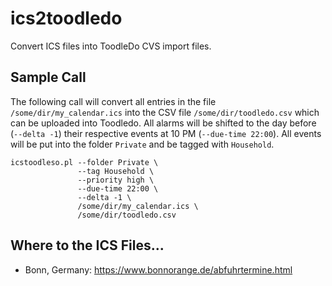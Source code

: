 # ics2toodledo
Convert ICS files into ToodleDo CVS import files.

## Sample Call

The following call will convert all entries in the file `/some/dir/my_calendar.ics` into the CSV file
`/some/dir/toodledo.csv` which can be uploaded into Toodledo. All alarms will be shifted to the day before
(`--delta -1`) their respective events at 10 PM (`--due-time 22:00`). All events will be put into the folder `Private`
and be tagged with `Household`.

    icstoodleso.pl --folder Private \
                   --tag Household \
                   --priority high \
                   --due-time 22:00 \
                   --delta -1 \
                   /some/dir/my_calendar.ics \
                   /some/dir/toodledo.csv
                   

## Where to the ICS Files...

* Bonn, Germany:  https://www.bonnorange.de/abfuhrtermine.html